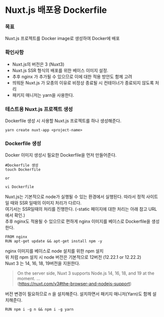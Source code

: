 # Nuxt.js 배포용 Dockerfile 

### 목표
Nuxt.js 프로젝트를 Docker image로 생성하여 Docker에 배포

### 확인사항
- Nuxt.js의 버전은 3 (Nuxt3)
- Nuxt.js SSR 형식의 배포를 위한 베이스 이미지 설정.
- 추후 nginx 가 추가될 수 있으므로 이에 대한 적용 방안도 함께 고려
- 띄워둔 Nuxt.js 가 모종의 이유로 비정상 종료될 시 컨테이너가 종료되지 않도록 처리
- 패키지 매니저는 yarn을 사용한다.

### 테스트용 Nuxt.js 프로젝트 생성
Dockerfile 생성 시 사용할 Nuxt.js 프로젝트를 하나 생성해준다.
```shell
yarn create nuxt-app <project-name>
```

### Dockerfile 생성
Docker 이미지 생성시 필요한 Dockerfile을 먼저 만들어준다.
```shell
#Dockerfile 생성
touch Dockerfile

or

vi Dockerfile
```
Nuxt.js는 기본적으로 node가 실행될 수 있는 환경에서 실행된다. 따라서 정적 사이트일 때와 SSR 일때의 이미지 처리가 다르다.\
여기서는 SSR일때의 처리를 진행한다. (-static 페이지에 대한 처리는 아래 참고 URL에서 확인.)\
추후 nginx도 적용될 수 있으므로 편하게 nginx 이미지를 베이스로 Dockerfile을 생성한다.
```shell
FROM nginx
RUN apt-get update && apt-get install npm -y
```
nginx 이미지를 베이스로 node 설치를 위한 npm 설치\
위 처럼 npm 설치 시 node 버전은 기본적으로 12버전 (12.22.1 or 12.22.2)\
Nuxt 3 는 14, 16, 18, 19버전을 지원한다. 
> On the server side, Nuxt 3 supports Node.js 14, 16, 18, and 19 at the moment. ...\
> (https://nuxt.com/v3#the-browser-and-nodejs-support)

버전 변경이 필요하므로 n 을 설치해준다. 설치하면서 패키지 매니저(Yarn)도 함께 설치해준다.
```shell
RUN npm i -g n && npm i -g yarn
```


